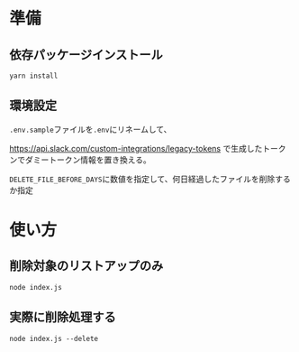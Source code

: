 # 準備

## 依存パッケージインストール
```
yarn install
```

## 環境設定
`.env.sample`ファイルを`.env`にリネームして、

<https://api.slack.com/custom-integrations/legacy-tokens>
で生成したトークンでダミートークン情報を置き換える。

`DELETE_FILE_BEFORE_DAYS`に数値を指定して、何日経過したファイルを削除するか指定

# 使い方

## 削除対象のリストアップのみ
```
node index.js
```

## 実際に削除処理する

```
node index.js --delete
```